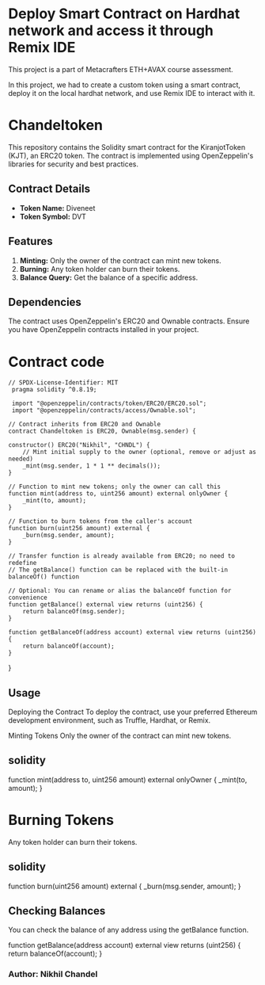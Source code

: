  # Deploy Smart Contract on Hardhat network and access it through Remix IDE

This project is a part of Metacrafters ETH+AVAX course assessment.

In this project, we had to create a custom token using a smart contract, deploy it on the local hardhat network, and use Remix IDE to interact with it.
# Chandeltoken

This repository contains the Solidity smart contract for the KiranjotToken (KJT), an ERC20 token. The contract is implemented using OpenZeppelin's libraries for security and best practices.

## Contract Details

- **Token Name:** Diveneet
- **Token Symbol:** DVT

## Features

1. **Minting:** Only the owner of the contract can mint new tokens.
2. **Burning:** Any token holder can burn their tokens.
3. **Balance Query:** Get the balance of a specific address.

## Dependencies

The contract uses OpenZeppelin's ERC20 and Ownable contracts. Ensure you have OpenZeppelin contracts installed in your project.
# Contract code

    // SPDX-License-Identifier: MIT
     pragma solidity ^0.8.19;

     import "@openzeppelin/contracts/token/ERC20/ERC20.sol";
     import "@openzeppelin/contracts/access/Ownable.sol";

    // Contract inherits from ERC20 and Ownable
    contract Chandeltoken is ERC20, Ownable(msg.sender) {

    constructor() ERC20("Nikhil", "CHNDL") {
        // Mint initial supply to the owner (optional, remove or adjust as needed)
        _mint(msg.sender, 1 * 1 ** decimals());
    }

    // Function to mint new tokens; only the owner can call this
    function mint(address to, uint256 amount) external onlyOwner {
        _mint(to, amount);
    }

    // Function to burn tokens from the caller's account
    function burn(uint256 amount) external {
        _burn(msg.sender, amount);
    }

    // Transfer function is already available from ERC20; no need to redefine
    // The getBalance() function can be replaced with the built-in balanceOf() function

    // Optional: You can rename or alias the balanceOf function for convenience
    function getBalance() external view returns (uint256) {
        return balanceOf(msg.sender);
    }

    function getBalanceOf(address account) external view returns (uint256) {
        return balanceOf(account);
    }
}


## Usage


Deploying the Contract
To deploy the contract, use your preferred Ethereum development environment, such as Truffle, Hardhat, or Remix.

Minting Tokens
Only the owner of the contract can mint new tokens.

## solidity

function mint(address to, uint256 amount) external onlyOwner {
    _mint(to, amount);
}

# Burning Tokens
Any token holder can burn their tokens.

## solidity

function burn(uint256 amount) external {
    _burn(msg.sender, amount);
}
## Checking Balances
You can check the balance of any address using the getBalance function.

function getBalance(address account) external view returns (uint256) {
    return balanceOf(account);
}

### Author: Nikhil Chandel

